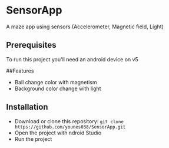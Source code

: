 # SensorApp
A maze app using sensors (Accelerometer, Magnetic field, Light)

## Prerequisites

To run this project you'll need an android device on v5

##Features

- Ball change color with magnetism
- Background color change with light

## Installation

- Download or clone this repository: `git clone https://github.com/younes038/SensorApp.git`
- Open the project with ndroid Studio
- Run the project